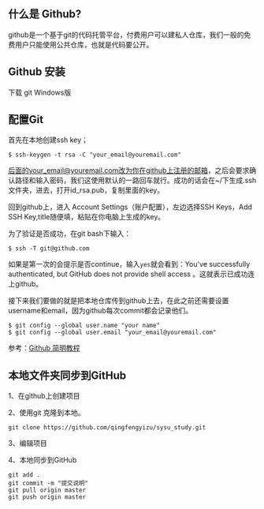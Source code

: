 ## 什么是 Github?
github是一个基于git的代码托管平台，付费用户可以建私人仓库，我们一般的免费用户只能使用公共仓库，也就是代码要公开。

## Github 安装
下载 git Windows版

## 配置Git
首先在本地创建ssh key；

    $ ssh-keygen -t rsa -C "your_email@youremail.com"

后面的your_email@youremail.com改为你在github上注册的邮箱，之后会要求确认路径和输入密码，我们这使用默认的一路回车就行。成功的话会在~/下生成.ssh文件夹，进去，打开id_rsa.pub，复制里面的key。

回到github上，进入 Account Settings（账户配置），左边选择SSH Keys，Add SSH Key,title随便填，粘贴在你电脑上生成的key。

为了验证是否成功，在git bash下输入：

    $ ssh -T git@github.com
如果是第一次的会提示是否continue，输入`yes`就会看到：You've successfully authenticated, but GitHub does not provide shell access 。这就表示已成功连上github。

接下来我们要做的就是把本地仓库传到github上去，在此之前还需要设置username和email，因为github每次commit都会记录他们。

    $ git config --global user.name "your name"
    $ git config --global user.email "your_email@youremail.com"

参考：[Github 简明教程](https://www.runoob.com/w3cnote/git-guide.html)

## 本地文件夹同步到GitHub
1、在github上创建项目

2、使用git 克隆到本地。

    git clone https://github.com/qingfengyizu/sysu_study.git



3、编辑项目


4、本地同步到GitHub

	git add . 
	git commit -m "提交说明"
	git pull origin master
	git push origin master